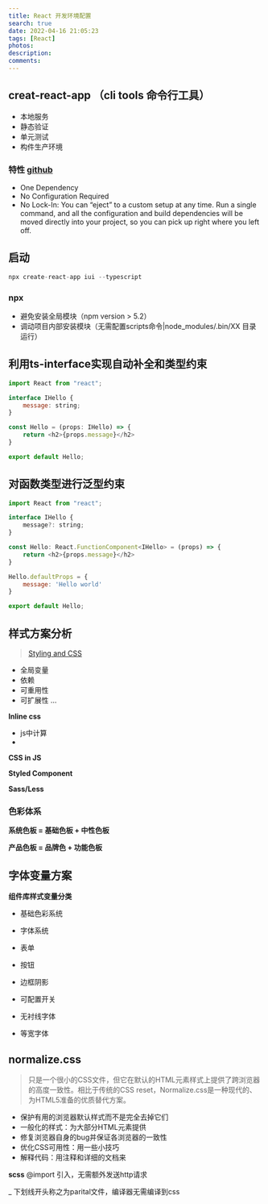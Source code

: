 ```yaml
---
title: React 开发环境配置
search: true
date: 2022-04-16 21:05:23
tags: [React]
photos:
description:
comments:
---
```


## creat-react-app （cli tools 命令行工具）
- 本地服务
- 静态验证
- 单元测试
- 构件生产环境

### 特性 [github](https://github.com/facebook/create-react-app)

- One Dependency
- No Configuration Required
- No Lock-In: You can “eject” to a custom setup at any time. Run a single command, and all the configuration and build dependencies will be moved directly into your project, so you can pick up right where you left off.

## 启动
```js
npx create-react-app iui --typescript
```

### npx
- 避免安装全局模块（npm version > 5.2）
- 调动项目内部安装模块（无需配置scripts命令|node_modules/.bin/XX 目录运行）

## 利用ts-interface实现自动补全和类型约束
```js
import React from "react";

interface IHello {
    message: string;
}

const Hello = (props: IHello) => {
    return <h2>{props.message}</h2>
}

export default Hello;
```

## 对函数类型进行泛型约束
```js
import React from "react";

interface IHello {
    message?: string;
}

const Hello: React.FunctionComponent<IHello> = (props) => {
    return <h2>{props.message}</h2>
}

Hello.defaultProps = {
    message: 'Hello world'
}

export default Hello;
```

## 样式方案分析
> [Styling and CSS](https://reactjs.org/docs/faq-styling.html#gatsby-focus-wrapper)


- 全局变量
- 依赖
- 可重用性
- 可扩展性
...

**lnline css**
- js中计算
- 

**CSS in JS**

**Styled Component**

**Sass/Less**

### 色彩体系

**系统色板 = 基础色板 + 中性色板**

**产品色板 = 品牌色 + 功能色板**


## 字体变量方案

**组件库样式变量分类**

- 基础色彩系统
- 字体系统
- 表单
- 按钮
- 边框阴影
- 可配置开关

- 无衬线字体
- 等宽字体

## normalize.css
> 只是一个很小的CSS文件，但它在默认的HTML元素样式上提供了跨浏览器的高度一致性。相比于传统的CSS reset，Normalize.css是一种现代的、为HTML5准备的优质替代方案。

- 保护有用的浏览器默认样式而不是完全去掉它们
- 一般化的样式：为大部分HTML元素提供
- 修复浏览器自身的bug并保证各浏览器的一致性
- 优化CSS可用性：用一些小技巧
- 解释代码：用注释和详细的文档来

**scss**
@import 引入，无需额外发送http请求

_ 下划线开头称之为parital文件，编译器无需编译到css
